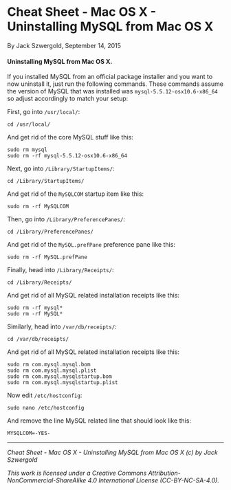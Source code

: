 # Cheat Sheet - Mac OS X - Uninstalling MySQL from Mac OS X

By Jack Szwergold, September 14, 2015

#### Uninstalling MySQL from Mac OS X.

If you installed MySQL from an official package installer and you want to now uninstall it, just run the following commands. These commands assume the version of MySQL that was installed was `mysql-5.5.12-osx10.6-x86_64` so adjust accordingly to match your setup:

First, go into `/usr/local/`:

	cd /usr/local/

And get rid of the core MySQL stuff like this:
	
	sudo rm mysql	
	sudo rm -rf mysql-5.5.12-osx10.6-x86_64

Next, go into `/Library/StartupItems/`:

	cd /Library/StartupItems/
	
And get rid of the `MySQLCOM` startup item like this:

	sudo rm -rf MySQLCOM
	
Then, go into `/Library/PreferencePanes/`:

	cd /Library/PreferencePanes/
	
And get rid of the `MySQL.prefPane` preference pane like this:

	sudo rm -rf MySQL.prefPane

Finally, head into `/Library/Receipts/`:

	cd /Library/Receipts/

And get rid of all MySQL related installation receipts like this:

	sudo rm -rf mysql*	
	sudo rm -rf MySQL*

Similarly, head into `/var/db/receipts/`:

	cd /var/db/receipts/

And get rid of all MySQL related installation receipts like this:

	sudo rm com.mysql.mysql.bom
	sudo rm com.mysql.mysql.plist
	sudo rm com.mysql.mysqlstartup.bom
	sudo rm com.mysql.mysqlstartup.plist

Now edit `/etc/hostconfig`:

    sudo nano /etc/hostconfig

And remove the line MySQL related line that should look like this:

    MYSQLCOM=-YES-

***

*Cheat Sheet - Mac OS X - Uninstalling MySQL from Mac OS X (c) by Jack Szwergold*

*This work is licensed under a Creative Commons Attribution-NonCommercial-ShareAlike 4.0 International License (CC-BY-NC-SA-4.0).*